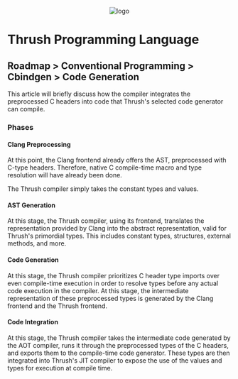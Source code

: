<p align="center">
  <img src= "https://github.com/thrushlang/thrushc/blob/master/assets/thrushlang-v1.5.png" alt= "logo" style= "width: 2hv; height: 2hv;"> </img>
</p>

# Thrush Programming Language 

## Roadmap > Conventional Programming > Cbindgen > Code Generation

This article will briefly discuss how the compiler integrates the preprocessed C headers into code that Thrush's selected code generator can compile.

### Phases

#### Clang Preprocessing

At this point, the Clang frontend already offers the AST, preprocessed with C-type headers. Therefore, native C compile-time macro and type resolution will have already been done.

The Thrush compiler simply takes the constant types and values.

#### AST Generation

At this stage, the Thrush compiler, using its frontend, translates the representation provided by Clang into the abstract representation, valid for Thrush's primordial types. This includes constant types, structures, external methods, and more.

#### Code Generation

At this stage, the Thrush compiler prioritizes C header type imports over even compile-time execution in order to resolve types before any actual code execution in the compiler. At this stage, the intermediate representation of these preprocessed types is generated by the Clang frontend and the Thrush frontend.

#### Code Integration

At this stage, the Thrush compiler takes the intermediate code generated by the AOT compiler, runs it through the preprocessed types of the C headers, and exports them to the compile-time code generator. These types are then integrated into Thrush's JIT compiler to expose the use of the values ​​and types for execution at compile time.
